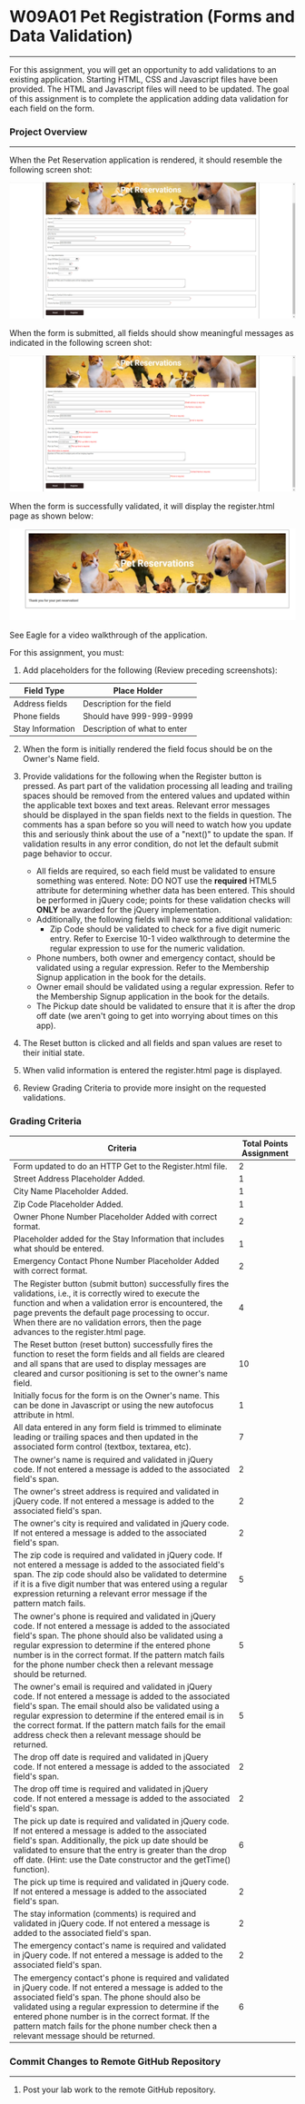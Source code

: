 # W09A01 Pet Registration (Forms and Data Validation)

___

For this assignment, you will get an opportunity to add validations to an existing application.  Starting HTML, CSS and Javascript files have been provided.  The HTML and Javascript files will need to be updated.  The goal of this assignment is to complete the application adding data validation for each field on the form.

### Project Overview

___

 When the Pet Reservation application is rendered, it should resemble the following screen shot:

![Initial Page View](images/initial-page-view.jpg)

When the form is submitted, all fields should show meaningful messages as indicated in the following screen shot:

![Error Page View](images/page-errors.jpg)

When the form is successfully validated, it will display the register.html page as shown below:

![Completed Reservation](images/completed-reservation.jpg)

 See Eagle for a video walkthrough of the application.

 For this assignment, you must:

1. Add placeholders for the following (Review preceding screenshots):

| Field Type          | Place Holder                      |
| ------------------  | --------------------------------- |
| Address fields      | Description for the field         |
| Phone fields        | Should have 999-999-9999          |
| Stay Information    | Description of what to enter      |

2. When the form is initially rendered the field focus should be on the Owner's Name field.

3. Provide validations for the following when the Register button is pressed.  As part part of the validation processing all leading and trailing spaces should be removed from the entered values and updated within the applicable text boxes and text areas.  Relevant error messages should be displayed in the span fields next to the fields in question. The comments has a span before so you will need to watch how you update this and seriously think about the use of a "next()" to update the span.  If validation results in any error condition, do not let the default submit page behavior to occur.
    - All fields are required, so each field must be validated to ensure something was entered.
      Note: DO NOT use the **required** HTML5 attribute for determining whether data has been entered.  This should be performed in jQuery code; points for these validation checks will **ONLY** be awarded for the jQuery implementation.  
    - Additionally, the following fields will have some additional validation:
      - Zip Code should be validated to check for a five digit numeric entry.  Refer to Exercise 10-1 video walkthrough to determine the regular expression to use for the numeric validation.
    - Phone numbers, both owner and emergency contact, should be validated using a regular expression.  Refer to the Membership Signup application in the book for the details.
    - Owner email should be validated using a regular expression.  Refer to the Membership Signup application in the book for the details.
    - The Pickup date should be validated to ensure that it is after the drop off date (we aren't going to get into worrying about times on this app).

1. The Reset button is clicked and all fields and span values are reset to their initial state.

2. When valid information is entered the register.html page is displayed.
3. Review Grading Criteria to provide more insight on the requested validations.

### Grading Criteria
|Criteria| Total Points Assignment |
|--|--|
| Form updated to do an HTTP Get to the Register.html file.| 2
| Street Address Placeholder Added.| 1
| City Name Placeholder Added.| 1
| Zip Code Placeholder Added.| 1
| Owner Phone Number Placeholder Added with correct format.| 2
| Placeholder added for the Stay Information that includes what should be entered.| 1
| Emergency Contact Phone Number Placeholder Added with correct format.| 2
| The Register button (submit button) successfully fires the validations, i.e., it is correctly wired to execute the function and when a validation error is encountered, the page prevents the default page processing to occur. When there are no validation errors, then the page advances to the register.html page.| 4
| The Reset button (reset button) successfully fires the function to reset the form fields and all fields are cleared and all spans that are used to display messages are cleared and cursor positioning is set to the owner's name field.| 10
| Initially focus for the form is on the Owner's name. This can be done in Javascript or using the new autofocus attribute in html.| 1
| All data entered in any form field is trimmed to eliminate leading or trailing spaces and then updated in the associated form control (textbox, textarea, etc).| 7
| The owner's name is required and validated in jQuery code. If not entered a message is added to the associated field's span.| 2
| The owner's street address is required and validated in jQuery code. If not entered a message is added to the associated field's span.| 2
| The owner's city is required and validated in jQuery code. If not entered a message is added to the associated field's span.| 2
| The zip code is required and validated in jQuery code. If not entered a message is added to the associated field's span. The zip code should also be validated to determine if it is a five digit number that was entered using a regular expression returning a relevant error message if the pattern match fails.| 5
| The owner's phone is required and validated in jQuery code. If not entered a message is added to the associated field's span. The phone should also be validated using a regular expression to determine if the entered phone number is in the correct format. If the pattern match fails for the phone number check then a relevant message should be returned.| 5
| The owner's email is required and validated in jQuery code. If not entered a message is added to the associated field's span. The email should also be validated using a regular expression to determine if the entered email is in the correct format. If the pattern match fails for the email address check then a relevant message should be returned.| 5
| The drop off date is required and validated in jQuery code. If not entered a message is added to the associated field's span.| 2
| The drop off time is required and validated in jQuery code. If not entered a message is added to the associated field's span.| 2
| The pick up date is required and validated in jQuery code. If not entered a message is added to the associated field's span. Additionally, the pick up date should be validated to ensure that the entry is greater than the drop off date. (Hint: use the Date constructor and the getTime() function).| 6
| The pick up time is required and validated in jQuery code. If not entered a message is added to the associated field's span.| 2
| The stay information (comments) is required and validated in jQuery code. If not entered a message is added to the associated field's span.| 2
| The emergency contact's name is required and validated in jQuery code. If not entered a message is added to the associated field's span.| 2
| The emergency contact's phone is required and validated in jQuery code. If not entered a message is added to the associated field's span. The phone should also be validated using a regular expression to determine if the entered phone number is in the correct format. If the pattern match fails for the phone number check then a relevant message should be returned.| 6


### Commit Changes to Remote GitHub Repository

___

1. Post your lab work to the remote GitHub repository. 
